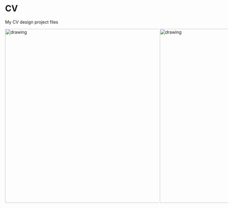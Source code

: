 # CV
My CV design project files

<div style="display:flex;">
  <img src="https://user-images.githubusercontent.com/73662613/215253529-49936bc2-8c80-4228-9a17-9ea6965570be.png" alt="drawing" style="width:570px;"/>
  &nbsp;
  &nbsp;
  <img src="https://user-images.githubusercontent.com/73662613/215253538-f9c8a3f7-918e-44ac-9095-858666719eb7.png" alt="drawing" style="width:570px;"/>
</div>
